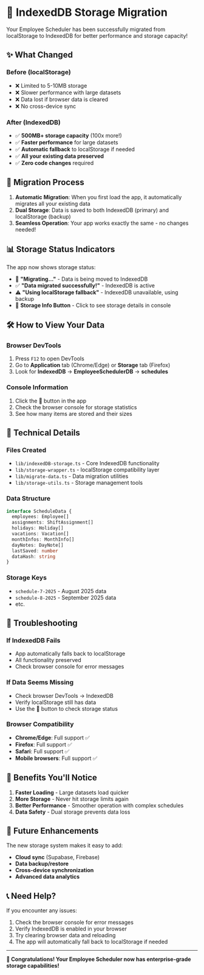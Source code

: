 # 🚀 IndexedDB Storage Migration

Your Employee Scheduler has been successfully migrated from localStorage to IndexedDB for better performance and storage capacity!

## ✨ **What Changed**

### **Before (localStorage)**
- ❌ Limited to 5-10MB storage
- ❌ Slower performance with large datasets
- ❌ Data lost if browser data is cleared
- ❌ No cross-device sync

### **After (IndexedDB)**
- ✅ **500MB+ storage capacity** (100x more!)
- ✅ **Faster performance** for large datasets
- ✅ **Automatic fallback** to localStorage if needed
- ✅ **All your existing data preserved**
- ✅ **Zero code changes** required

## 🔄 **Migration Process**

1. **Automatic Migration**: When you first load the app, it automatically migrates all your existing data
2. **Dual Storage**: Data is saved to both IndexedDB (primary) and localStorage (backup)
3. **Seamless Operation**: Your app works exactly the same - no changes needed!

## 📊 **Storage Status Indicators**

The app now shows storage status:

- 🔄 **"Migrating..."** - Data is being moved to IndexedDB
- ✅ **"Data migrated successfully!"** - IndexedDB is active
- ⚠️ **"Using localStorage fallback"** - IndexedDB unavailable, using backup
- 💾 **Storage Info Button** - Click to see storage details in console

## 🛠️ **How to View Your Data**

### **Browser DevTools**
1. Press `F12` to open DevTools
2. Go to **Application** tab (Chrome/Edge) or **Storage** tab (Firefox)
3. Look for **IndexedDB** → **EmployeeSchedulerDB** → **schedules**

### **Console Information**
1. Click the **💾** button in the app
2. Check the browser console for storage statistics
3. See how many items are stored and their sizes

## 🔧 **Technical Details**

### **Files Created**
- `lib/indexedDB-storage.ts` - Core IndexedDB functionality
- `lib/storage-wrapper.ts` - localStorage compatibility layer
- `lib/migrate-data.ts` - Data migration utilities
- `lib/storage-utils.ts` - Storage management tools

### **Data Structure**
```typescript
interface ScheduleData {
  employees: Employee[]
  assignments: ShiftAssignment[]
  holidays: Holiday[]
  vacations: Vacation[]
  monthInfos: MonthInfo[]
  dayNotes: DayNote[]
  lastSaved: number
  dataHash: string
}
```

### **Storage Keys**
- `schedule-7-2025` - August 2025 data
- `schedule-8-2025` - September 2025 data
- etc.

## 🚨 **Troubleshooting**

### **If IndexedDB Fails**
- App automatically falls back to localStorage
- All functionality preserved
- Check browser console for error messages

### **If Data Seems Missing**
- Check browser DevTools → IndexedDB
- Verify localStorage still has data
- Use the 💾 button to check storage status

### **Browser Compatibility**
- **Chrome/Edge**: Full support ✅
- **Firefox**: Full support ✅
- **Safari**: Full support ✅
- **Mobile browsers**: Full support ✅

## 🎯 **Benefits You'll Notice**

1. **Faster Loading** - Large datasets load quicker
2. **More Storage** - Never hit storage limits again
3. **Better Performance** - Smoother operation with complex schedules
4. **Data Safety** - Dual storage prevents data loss

## 🔮 **Future Enhancements**

The new storage system makes it easy to add:
- **Cloud sync** (Supabase, Firebase)
- **Data backup/restore**
- **Cross-device synchronization**
- **Advanced data analytics**

## 📞 **Need Help?**

If you encounter any issues:
1. Check the browser console for error messages
2. Verify IndexedDB is enabled in your browser
3. Try clearing browser data and reloading
4. The app will automatically fall back to localStorage if needed

---

**🎉 Congratulations! Your Employee Scheduler now has enterprise-grade storage capabilities!**
